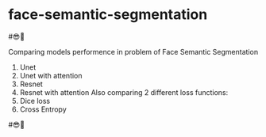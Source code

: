 # face-semantic-segmentation
#😎🤿

Comparing models performence in problem of Face Semantic Segmentation 
1. Unet
2. Unet with attention
3. Resnet
4. Resnet with attention
Also comparing 2 different loss functions:
1. Dice loss
2. Cross Entropy

#😎🤿

